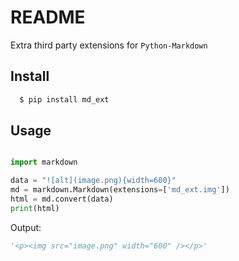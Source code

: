README
=======

Extra third party extensions for ``Python-Markdown``

Install
--------

```bash
  $ pip install md_ext
```

Usage
-----

```python

import markdown

data = "![alt](image.png){width=600}"
md = markdown.Markdown(extensions=['md_ext.img'])
html = md.convert(data)
print(html)
```

Output:

```python
'<p><img src="image.png" width="600" /></p>'
```
